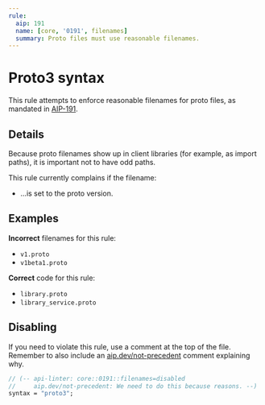 ```yaml
---
rule:
  aip: 191
  name: [core, '0191', filenames]
  summary: Proto files must use reasonable filenames.
---
```


# Proto3 syntax

This rule attempts to enforce reasonable filenames for proto files, as mandated
in [AIP-191][].

## Details

Because proto filenames show up in client libraries (for example, as import
paths), it is important not to have odd paths.

This rule currently complains if the filename:

- ...is set to the proto version.

## Examples

**Incorrect** filenames for this rule:

- `v1.proto`
- `v1beta1.proto`

**Correct** code for this rule:

- `library.proto`
- `library_service.proto`

## Disabling

If you need to violate this rule, use a comment at the top of the file.
Remember to also include an [aip.dev/not-precedent][] comment explaining why.

```proto
// (-- api-linter: core::0191::filenames=disabled
//     aip.dev/not-precedent: We need to do this because reasons. --)
syntax = "proto3";
```

[aip-191]: https://aip.dev/191
[aip.dev/not-precedent]: https://aip.dev/not-precedent
